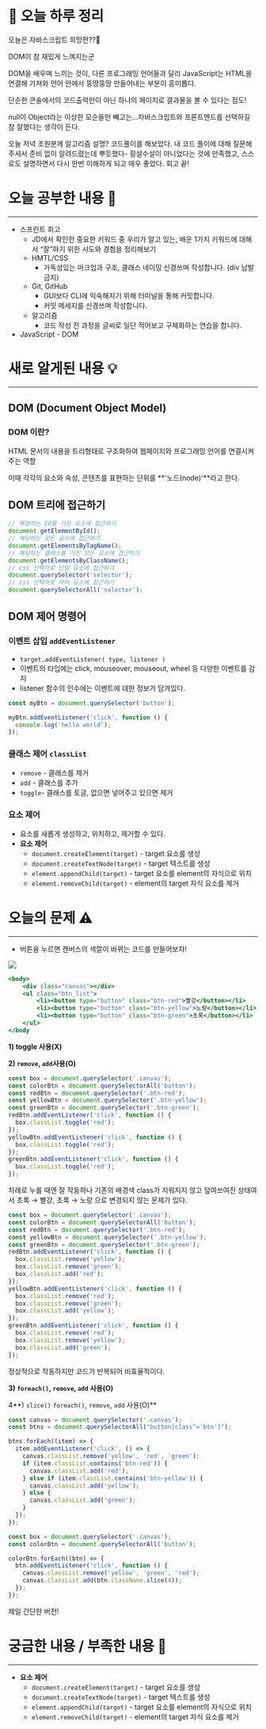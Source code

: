 # 🌳 오늘 하루 정리

오늘은 자바스크립트 희망편??👼

DOM이 참 재밌게 느껴지는군

DOM을 배우며 느끼는 것이, 다른 프로그래밍 언어들과 달리 JavaScript는 HTML을 연결해 가져와 언어 안에서 뚱땅뚱땅 만들어내는 부분이 흥미롭다.

단순한 콘솔에서의 코드출력만이 아닌 하나의 페이지로 결과물을 볼 수 있다는 점도!

null이 Object라는 이상한 모순들만 빼고는…자바스크립트와 프론트엔드를 선택하길 참 잘했다는 생각이 든다.

오늘 저녁 조원분께 알고리즘 설명? 코드풀이를 해보았다. 내 코드 풀이에 대해 질문해 주셔서 준비 없이 알려드렸는데 뿌듯했다- 횡설수설이 아니었다는 것에 만족했고, 스스로도 설명하면서 다시 한번 이해하게 되고 매우 좋았다. 회고 끝!

# 오늘 공부한 내용 🌼

---

- 스프린트 회고
  - JD에서 확인한 중요한 키워드 중 우리가 알고 있는, 배운 1가지 키워드에 대해서 “잘”하기 위한 시도와 경험을 정리해보기
  - HMTL/CSS
    - 가독성있는 마크업과 구조, 클래스 네이밍 신경쓰며 작성합니다. (div 남발 금지)
  - Git, GitHub
    - GUI보다 CLI에 익숙해지기 위해 터미널을 통해 커밋합니다.
    - 커밋 메세지를 신경쓰며 작성합니다.
  - 알고리즘
    - 코드 작성 전 과정을 글씨로 일단 적어보고 구체화하는 연습을 합니다.
- JavaScript - DOM

# 새로 알게된 내용 💡

---

## DOM (Document Object Model)

### DOM 이란?

HTML 문서의 내용을 트리형태로 구조화하여 웹페이지와 프로그래밍 언어를 연결시켜주는 역할

이때 각각의 요소와 속성, 콘텐츠를 표현하는 단위를 **'노드(node)'**라고 한다.

## DOM 트리에 접근하기

```jsx
// 해당하는 Id를 가진 요소에 접근하기
document.getElementById();
// 해당하는 모든 요소에 접근하기
document.getElementsByTagName();
// 해당하는 클래스를 가진 모든 요소에 접근하기
document.getElementsByClassName();
// css 선택자로 단일 요소에 접근하기
document.querySelector('selector');
// css 선택자로 여러 요소에 접근하기
document.querySelectorAll('selector');
```

## DOM 제어 명령어

### 이벤트 삽입 `addEventListener`

- `target.addEventListener( type, listener )`
- 이벤트의 타입에는 click, mouseover, mouseout, wheel 등 다양한 이벤트를 감지
- listener 함수의 인수에는 이벤트에 대한 정보가 담겨있다.

```jsx
const myBtn = document.querySelector('button');

myBtn.addEventListener('click', function () {
  console.log('hello world');
});
```

### 클래스 제어 `classList`

- `remove` - 클래스를 제거
- `add` - 클래스를 추가
- `toggle`- 클래스를 토글, 없으면 넣어주고 있으면 제거

### **요소 제어**

- 요소를 새롭게 생성하고, 위치하고, 제거할 수 있다.
- **요소 제어**
  - `document.createElement(target)` - target 요소를 생성
  - `document.createTextNode(target)` - target 텍스트를 생성
  - `element.appendChild(target)` - target 요소를 element의 자식으로 위치
  - `element.removeChild(target)` - element의 target 자식 요소를 제거

# 오늘의 문제 ⚠️

---

- 버튼을 누르면 캔버스의 색깔이 바뀌는 코드를 만들어보자!

![](https://velog.velcdn.com/images/day_1226/post/ec053b22-a26c-4ed9-9407-2c7fb77e5ec4/image.png)

```jsx
<body>
    <div class="canvas"></div>
    <ul class="btn_list">
        <li><button type="button" class="btn-red">빨강</button></li>
        <li><button type="button" class="btn-yellow">노랑</button></li>
        <li><button type="button" class="btn-green">초록</button></li>
    </ul>
</body
```

**1) toggle 사용(X)**

**2) `remove`, `add`사용(O)**

```jsx
const box = document.querySelector('.canvas');
const colorBtn = document.querySelectorAll('button');
const redBtn = document.querySelector('.btn-red');
const yellowBtn = document.querySelector('.btn-yellow');
const greenBtn = document.querySelector('.btn-green');
redBtn.addEventListener('click', function () {
  box.classList.toggle('red');
});
yellowBtn.addEventListener('click', function () {
  box.classList.toggle('red');
});
greenBtn.addEventListener('click', function () {
  box.classList.toggle('red');
});
```

차례로 누를 때엔 잘 작동하나 기존의 배경색 class가 지워지지 않고 덮여쓰여진 상태여서 초록 → 빨강, 초록 → 노랑 으로 변경되지 않는 문제가 있다.

```jsx
const box = document.querySelector('.canvas');
const colorBtn = document.querySelectorAll('button');
const redBtn = document.querySelector('.btn-red');
const yellowBtn = document.querySelector('.btn-yellow');
const greenBtn = document.querySelector('.btn-green');
redBtn.addEventListener('click', function () {
  box.classList.remove('yellow');
  box.classList.remove('green');
  box.classList.add('red');
});
yellowBtn.addEventListener('click', function () {
  box.classList.remove('red');
  box.classList.remove('green');
  box.classList.add('yellow');
});
greenBtn.addEventListener('click', function () {
  box.classList.remove('red');
  box.classList.remove('yellow');
  box.classList.add('green');
});
```

정상적으로 작동하지만 코드가 반복되어 비효율적이다.

**3) `foreach()`, `remove`, `add` 사용(O)**

4**) `slice()` `foreach()`, `remove`, `add` 사용(O)**

```jsx
const canvas = document.querySelector('.canvas');
const btns = document.querySelectorAll("button[class^='btn']");

btns.forEach((item) => {
  item.addEventListener('click', () => {
    canvas.classList.remove('yellow', 'red', 'green');
    if (item.classList.contains('btn-red')) {
      canvas.classList.add('red');
    } else if (item.classList.contains('btn-yellow')) {
      canvas.classList.add('yellow');
    } else {
      canvas.classList.add('green');
    }
  });
});
```

```jsx
const box = document.querySelector('.canvas');
const colorBtn = document.querySelectorAll('button');

colorBtn.forEach((btn) => {
  btn.addEventListener('click', function () {
    canvas.classList.remove('yellow', 'green', 'red');
    canvas.classList.add(btn.className.slice(4));
  });
});
```

제일 간단한 버전!

# 궁금한 내용 / 부족한 내용 🧐

---

- **요소 제어**
  - `document.createElement(target)` - target 요소를 생성
  - `document.createTextNode(target)` - target 텍스트를 생성
  - `element.appendChild(target)` - target 요소를 element의 자식으로 위치
  - `element.removeChild(target)` - element의 target 자식 요소를 제거
